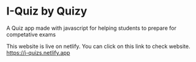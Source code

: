 # I-Quiz by Quizy
 A Quiz app made with javascript for helping students to prepare for competative exams

 This website is live on netlify.
 You can click on this link to check website. 
 https://i-quizs.netlify.app

